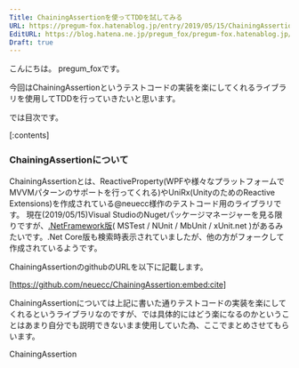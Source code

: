 ```yaml
---
Title: ChainingAssertionを使ってTDDを試してみる
URL: https://pregum-fox.hatenablog.jp/entry/2019/05/15/ChainingAssertion%E3%82%92%E4%BD%BF%E3%81%A3%E3%81%A6TDD%E3%82%92%E8%A9%A6%E3%81%97%E3%81%A6%E3%81%BF%E3%82%8B
EditURL: https://blog.hatena.ne.jp/pregum_fox/pregum-fox.hatenablog.jp/atom/entry/17680117127124787176
Draft: true
---
```


こんにちは。 pregum_foxです。

今回はChainingAssertionというテストコードの実装を楽にしてくれるライブラリを使用してTDDを行っていきたいと思います。

では目次です。

[:contents]


### ChainingAssertionについて

ChainingAssertionとは、ReactiveProperty(WPFや様々なプラットフォームでMVVMパターンのサポートを行ってくれる)やUniRx(UnityのためのReactive Extensions)を作成されている@neuecc様作のテストコード用のライブラリです。
現在(2019/05/15)Visual StudioのNugetパッケージマネージャーを見る限りですが、[.NetFramework版](https://archive.codeplex.com/?p=chainingassertion)( MSTest / NUnit / MbUnit / xUnit.net )があるみたいです。.Net Core版も検索時表示されていましたが、他の方がフォークして作成されているようです。



ChainingAssertionのgithubのURLを以下に記載します。


[https://github.com/neuecc/ChainingAssertion:embed:cite]


ChainingAssertionについては上記に書いた通りテストコードの実装を楽にしてくれるというライブラリなのですが、では具体的にはどう楽になるのかということはあまり自分でも説明できないまま使用していた為、ここでまとめさせてもらいます。

ChainingAssertion
